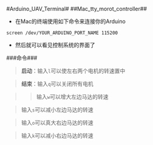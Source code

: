 #Arduino_UAV_Terminal#
##Mac_tty_morot_controller##
* 在Mac的终端使用如下命令来连接你的Arduino


`screen /dev/YOUR_ARDUINO_PORT_NAME 115200`


* 然后就可以看见控制系统的界面了


###命令###
>**启动**：输入`l`可以使左右两个电机的转速置中


>**结束**：输入`q`可以关闭所有电机


>>输入`w`可以增大左边马达的转速


>输入`s`可以减小左边马达的转速


>输入`o`可以真大右边马达的转速


> 输入`k`可以减小右边马达的转速
